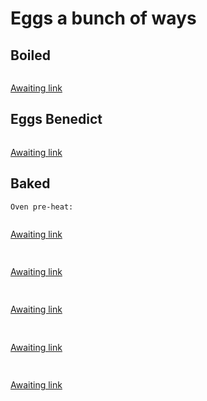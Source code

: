 # Eggs a bunch of ways

## Boiled
```

```
[Awaiting link](url)


## Eggs Benedict
```

```
[Awaiting link](url)


## Baked
```
Oven pre-heat:


```
[Awaiting link](url)


## 
```

```
[Awaiting link](url)


## 
```

```
[Awaiting link](url)


## 
```

```
[Awaiting link](url)


## 
```

```
[Awaiting link](url)
